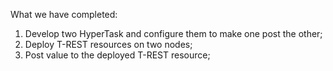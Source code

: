 <!--
 * @Descripttion: 
 * @Author: lzy
 * @Date: 2020-05-21 09:29:04
 * @LastEditors: lzy
 * @LastEditTime: 2020-05-27 15:20:19
--> 

What we have completed:
1. Develop two HyperTask and configure them to make one post the other;
2. Deploy T-REST resources on two nodes;
3. Post value to the deployed T-REST resource;